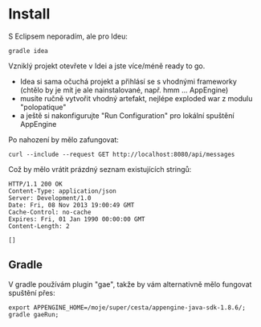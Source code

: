 Install
=======

S Eclipsem neporadím, ale pro Ideu:

```
gradle idea
```

Vzniklý projekt otevřete v Idei a jste více/méně ready to go.
- Idea si sama očuchá projekt a přihlásí se s vhodnými frameworky (chtělo by je mít je ale nainstalované, např. hmm ... AppEngine)
- musíte ručně vytvořit vhodný artefakt, nejlépe exploded war z modulu "polopatique"
- a ještě si nakonfigurujte "Run Configuration" pro lokální spuštění AppEngine

Po nahození by mělo zafungovat:

```
curl --include --request GET http://localhost:8080/api/messages
```
Což by mělo vrátit prázdný seznam existujících stringů:

```
HTTP/1.1 200 OK
Content-Type: application/json
Server: Development/1.0
Date: Fri, 08 Nov 2013 19:00:49 GMT
Cache-Control: no-cache
Expires: Fri, 01 Jan 1990 00:00:00 GMT
Content-Length: 2

[]
```

Gradle
------
V gradle používám plugin "gae", takže by vám alternativně mělo fungovat spuštění přes:

```
export APPENGINE_HOME=/moje/super/cesta/appengine-java-sdk-1.8.6/;
gradle gaeRun;
```
